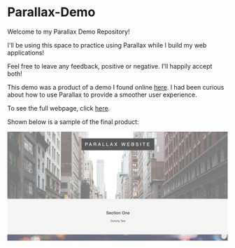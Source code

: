 # Parallax-Demo

Welcome to my Parallax Demo Repository!

I'll be using this space to practice using Parallax while I build my web applications!

Feel free to leave any feedback, positive or negative. I'll happily accept both!

This demo was a product of a demo I found online [here](https://www.youtube.com/watch?v=JttTcnidSdQ).
I had been curious about how to use Parallax to provide a smoother user experience.

To see the full webpage, click [here](https://tonywzhang.github.io/Parallax-Demo/).

Shown below is a sample of the final product:

![link](img/SS.png)
